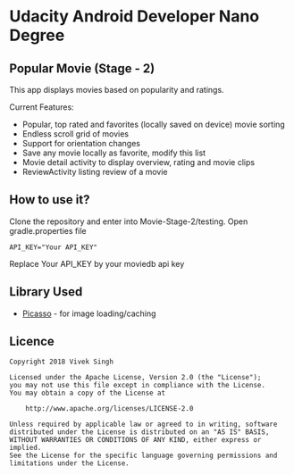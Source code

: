 # Udacity Android Developer Nano Degree 

## Popular Movie (Stage - 2)

This app displays movies based on popularity and ratings.

Current Features:
* Popular, top rated and favorites (locally saved on device) movie sorting
* Endless scroll grid of movies
* Support for orientation changes
* Save any movie locally as favorite, modify this list
* Movie detail activity to display overview, rating and movie clips
* ReviewActivity listing review of a movie

## How to use it?

Clone the repository and enter into Movie-Stage-2/testing. Open gradle.properties file

``` API_KEY="Your API_KEY" ```

Replace Your API_KEY by your moviedb api key

## Library Used

* [Picasso](http://square.github.io/picasso/) - for image loading/caching

## Licence
```
Copyright 2018 Vivek Singh

Licensed under the Apache License, Version 2.0 (the "License");
you may not use this file except in compliance with the License.
You may obtain a copy of the License at

    http://www.apache.org/licenses/LICENSE-2.0

Unless required by applicable law or agreed to in writing, software
distributed under the License is distributed on an "AS IS" BASIS,
WITHOUT WARRANTIES OR CONDITIONS OF ANY KIND, either express or implied.
See the License for the specific language governing permissions and
limitations under the License.
```
